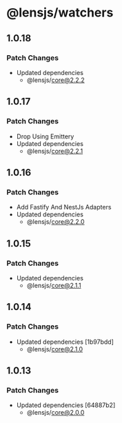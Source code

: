 # @lensjs/watchers

## 1.0.18

### Patch Changes

- Updated dependencies
  - @lensjs/core@2.2.2

## 1.0.17

### Patch Changes

- Drop Using Emittery
- Updated dependencies
  - @lensjs/core@2.2.1

## 1.0.16

### Patch Changes

- Add Fastify And NestJs Adapters
- Updated dependencies
  - @lensjs/core@2.2.0

## 1.0.15

### Patch Changes

- Updated dependencies
  - @lensjs/core@2.1.1

## 1.0.14

### Patch Changes

- Updated dependencies [1b97bdd]
  - @lensjs/core@2.1.0

## 1.0.13

### Patch Changes

- Updated dependencies [64887b2]
  - @lensjs/core@2.0.0
